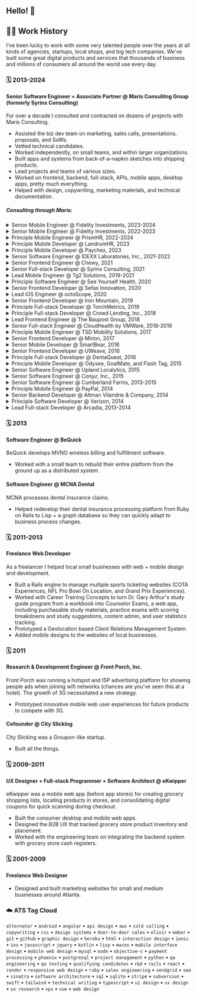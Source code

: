 ## Hello! 👋

## :technologist: Work History

I’ve been lucky to work with some very talented people over the years at all kinds of agencies, startups, local shops, and big tech companies. We’ve built some great digital products and services that thousands of business and millions of consumers all around the world use every day.

### :spiral_calendar: 2013-2024

#### Senior Software Engineer + Associate Partner @ Maris Consulitng Group (formerly Syrinx Consulting)

For over a decade I consulted and contracted on dozens of projects with Maris Consulting.

- Assisted the biz dev team on marketing, sales calls, presentations, proposals, and SoWs.
- Vetted technical candidates.
- Worked independently, on small teams, and within larger organizations.
- Built apps and systems from back-of-a-napkin sketches into shipping products.
- Lead projects and teams of various sizes.
- Worked on frontend, backend, full-stack, APIs, mobile apps, desktop apps, pretty much everything.
- Helped with design, copywriting, marketing materials, and technical documentation.

##### Consulting through Maris:

<details>
  <summary>Senior Mobile Engineer @ Fidelity Investments, 2023-2024</summary><br />

  The Fidelity Bloom app uses psychology to help people improve their saving and spending habits.

  I helped design and implement a scalable configuration system inside the app so we could customize features for universities and corporate sponsors, allowing them to create unique experiences for their students and employees.

  - Built the initial version of a scalable configuration so the Bloom app could be configured remotely.
  - Integrated QR codes into the launching of the Bloom app to affiliate new users with universities and corporate partners.
  - Helped build the Bloom account onboarding experience for affiliated users.
  - Worked to extend coverage of Bloom app automated UI testing.
  - Created an automated method to test new API changes against older versions of the Bloom app.
  - Built new UI screens and flows for the Bloom Learn & Earn feature.
  <br />
</details>

<details>
  <summary>Senior Mobile Engineer @ Fidelity Investments, 2022-2023</summary><br />

  Using the new Fidelity OnSite Hub iOS app, Fidelity employees can book desks and conference rooms to fit their hybrid work schedules, find out when and where their colleagues are stationed, and coordinate in-person working sessions with their teams. All driven by Microsoft Teams, Exchange, and Graph data.

  - Helped get the OnSite Hub ready to ship.
  <br />
</details>

<details>
  <summary>Principle Mobile Engineer @ PrismHR, 2022-2024</summary><br />

  PrismHR builds and runs the leading HR platform for companies to manage their payroll, benefits, compliance, and other HR responsibilities.

  - Worked with PrismHR to build a cross platform mobile app around their Employee Portal.
  - Created white labeled versions of the same app for Prism's customers (other HR companies).
  <br />
</details>

<details>
  <summary>Principle Mobile Developer @ LandrumHR, 2023</summary><br />

  LandrumHR offers integrated and customizable services that include payroll, employee benefits, risk management, workers' compensation, compliance, consulting and training solutions.

  - Integrated LandrumHR's various HR services into mobile apps for iOS and Android.
  <br />
</details>

<details>
  <summary>Principle Mobile Developer @ Paychex, 2023</summary><br />
  
  Paychex is a leading provider of integrated human capital management solutions for payroll, benefits, human resources, and insurance services.

  - Built custom branded Prism Employee Portal apps for iOS and Android.
  <br />
</details>

<details>
  <summary>Senior Software Engineer @ IDEXX Laboratories, Inc., 2021-2022</summary><br />

  The IDEXX Preventative Care Challenge (PCC) tool allows veterinarians access to customized testing panels and protocols, pet owner communication tools, and personalized training.

  Initially released in US and Canada, IDEXX wanted to extend PCC to the Australian market, requiring unique test panels options, pricing and discount calculations, reporting and feedback methods, and SAP integration.

  - Performed software development, prep and release of the product to vets operating in Australia.
  - Extended the language internationalization to include AU English.
  - Developed new core and application components including a customized UX on top of the IDEXX CMS.
  - Integrated with the Global SAP system to manage AU access.
  - Added AU specific test panels into the dataset.
  - Replaced their existing, outdated LavaStorm reporting tools with new custom tools.
  - Replaced the existing SES emailing integration with a more manageable SendGrid integration.
  - Streamlined their associated iPad apps for easier future development.
  - Extended the PCC training environment to support AU vet training.
  - Helped audit and secure the PCC application code.
  <br />
</details>

<details>
  <summary>Senior Frontend Engineer @ Chewy, 2021</summary><br />
  
  Chewy combines the personalized service of your neighborhood pet store with the convenience and speed of e-commerce.

  - Helped convert the Chewy web app design to be mobile-first.
  <br />
</details>

<details>
  <summary>Senior Full-stack Developer @ Syrinx Consulting, 2021</summary><br />

  Syrinx Consulting was acquired by Maris Consulting Group.

  - Designed and developed a marketing website.
  - Set up auto-deployments.
  - Automated testing.
  - Built a custom CMS on top of GitHub’s wiki.
  <br />
</details>

<details>
  <summary>Lead Mobile Engineer @ Tg2 Solutions, 2019-2021</summary><br />

  Tg2 DataSolv is a mobile application designed to provide a complete solution to field oriented organizations who are looking to streamline and simplify operations.

  - Designed and developed a cross platform mobile app for collecting and managing inspection data with a dynamic inspection form UX.
  - Built database, reporting, and map visualization tools.
  <br />
</details>

<details>
  <summary>Principle Software Engineer @ See Yourself Health, 2020</summary><br />
  
  See Yourself Health connects diabetic people with fellow peers and health professionals to create a community striving towards better health.

  - Build a cross platform mobile app featuring an animated, interactive avatar that helped patients track symptoms for their doctors.
  - Developed web based data collection for health patients.
  - Helped connect patients with peers through a Second Life portal.
  <br />
</details>

<details>
  <summary>Senior Frontend Developer @ Sefas Innovation, 2020</summary><br />

  Sefas is a global leader in omni channel customer communications management with a technology suite that provides an end-to-end solution for managing customer communications from composition to processing, distribution, archival, and retrieval.

  - Developed composable, configurable Vue.js widgets for customer onboarding and job tracking apps.
  <br />
</details>

<details>
  <summary>Lead iOS Engineer @ octoScope, 2020</summary><br />

  octoScope is the market leader in isolated, repeatable and automated wireless personal testbeds.

  - Ported their C++ network traffic tool multiPerf, to run on iOS.
  - Developed a way for OctoScope's iOS app to communicate with control servers directly via Ethernet.
  - Set up ad hoc distribution to manage client access of the production releases.
  <br />
</details>

<details>
  <summary>Senior Frontend Developer @ Iron Mountain, 2019</summary><br />

  Iron Mountain is a global leader in storage and information management services and trusted by more than 225,000 organizations around the world, including 95% of the Fortune 1000.

  - Built customizable, performant table widgets for Iron Mountain's internal platform.
  <br />
</details>

<details>
  <summary>Principle Full-stack Developer @ TorchMetrics, 2019</summary><br />

  TorchMetrics provides specific feedback with action steps to take your presentation skills to the next level.

  - Built a customer facing web app for providing feedback on presentations.
  <br />
</details>

<details>
  <summary>Principle Full-stack Developer @ Crowd Lending, Inc., 2018</summary><br />

  Greater Boston’s preferred private real estate lender, Crowd Lending, Inc. delivers a fast, flexible, and reliable lending opportunity for builders, developers, and real estate investors.

  - Designed and built a marketing website for real estate lenders.
  <br />
</details>

<details>
  <summary>Lead Frontend Engineer @ The Baupost Group, 2018</summary><br />

  The Baupost Group is a Boston-based investment manager.

  - Led the front end design, architecture, development, and testing of a new internal reporting portal.
  <br />
</details>

<details>
  <summary>Senior Full-stack Engineer @ CloudHealth by VMWare, 2018-2019</summary><br />

  CloudHealth provides cloud computing services related to cost management, governance, automation, security, and performance.

  - Implemented a new design system for the CloudHealth platform.
  - Implemented responsive design principles to ensure seamless user experiences across various devices.
  - Built various front end features for tracking cloud server health.
  - Integrated third-party APIs and services to enhance the platform's functionality and extend its capabilities.
  - Worked closely with backend developers to design and implement RESTful APIs for seamless data exchange between the front-end and backend systems.
  <br />
</details>

<details>
  <summary>Principle Mobile Engineer @ TSD Mobility Solutions, 2017</summary><br />

  TSD designs and develops fleet mobility solutions for dealerships, automotive manufacturers, automotive groups, and car rental companies worldwide.

  - Built white labeled cross platform mobile apps (iOS + Android) for renting cars and golf carts.
  - Built supporting mid-tier services to manages rental vehicle reservations.
  - Designed and built a QR code based system for on-the-fly rentals.
  <br />
</details>

<details>
  <summary>Senior Frontend Developer @ Mirion, 2017</summary><br />

  Mirion is a global leader in radiation safety, science and medicine.

  - Converted Mirion's nuclear measurement and detection hardware management app from Flash to HTML + vanilla JavaScript.
  <br />
</details>

<details>
  <summary>Senior Mobile Developer @ SmartBear, 2016</summary><br />

  SmartBear provides a portfolio of trusted tools that give software development teams around the world visibility into end-to-end quality through test management and automation, API development lifecycle, and application stability, ensuring each software release is better than the last.

  - Built a prototype cross platform (Android/iOS) custom browser for automated testing of mobile web apps.
  <br />
</details>

<details>
  <summary>Senior Frontend Developer @ UWeave, 2016</summary><br />

  UWeave was a mobile news startup.

  - Helped build a cross platform mobile news app with an innovative UX.
  <br />
</details>

<details>
  <summary>Principle Full-stack Developer @ DentaQuest, 2016</summary><br />

  DentaQuest manages dental and vision benefits for more than 33 million Americans through a nationwide network of providers in all 50 states.

  - Developed an internal patient record tracking system to be installed in dental offices.
  <br />
</details>

<details>
  <summary>Principle Mobile Developer @ Odysee, GoalMate, and Flash Tag, 2015</summary><br />
  
  - Built initial MVP versions of a few mobile social networking apps.
  <br />
</details>

<details>
  <summary>Senior Software Engineer @ Upland Localytics, 2015</summary><br />

  Localytics builds and runs mobile app marketing and analytics software to understand user behavior.

  - Integrated Twitter’s advertising API into the main Localytics app.
  - Consulted on the design of their payment processing integrations.
  - Refactored their test suite for speed.
  <br />
</details>

<details>
  <summary>Senior Software Engineer @ Conjur, Inc., 2015</summary><br />

  Conjur automates machine identity provisioning, authorization of privileged access, service account control, and machine-to-machine connectivity.

  - Helped with AWS config training and setup.
  <br />
</details>

<details>
  <summary>Senior Software Engineer @ Cumberland Farms, 2013-2015</summary><br />

  SmartPay serves hundreds of thousands of customers and has processed over $1B in mobile payments.

  - Worked on a team of 4 to design and build the Cumberland Farms’ SmartPay server platform (6 server, high availability).
  - Helped develop high-performance iPhone, Android, and mobile web apps.
  - Helped develop scalable cloud-based services that perform ACH, PayPal, and coupon management.
  <br />
</details>

<details>
  <summary>Principle Mobile Engineer @ PayPal, 2014</summary><br />

  PayPal was branching out into retail and mobile payments by taking advantage of new smartphone capabilities.

  - Built the Mobile Retail SDK for retailers to use when building their own PayPal enabled consumer mobile apps in both iOS and Android, leveraging PayPal services to manage payments, users, locations, products, and shopping sessions.
  - Wrote the mobile app side of a Bluetooth Low Energy integration with cash registers for in-store digital payments.
  <br />
</details>

<details>
  <summary>Senior Backend Developer @ Altman Vilandrie & Company, 2014</summary><br />
  
  Altman is one of the world’s largest global strategy consulting firms with an exclusive focus on the Telecommunications, Media, and Technology.

  - Wrote statistical significance algorithms in Python for brand health tracking data.
  - Fixed data and performance issues.
  - Helped re-architect the upcoming version of their web app.
  <br />
</details>

<details>
  <summary>Principle Software Developer @ Verizon, 2014</summary><br />

  Verizon is the largest wireless carrier in the United States.

  - Built various mobile proof-of-concept apps to show the possibilities of mobile advertising on the Verizon network.
  <br />
</details>

<details>
  <summary>Lead Full-stack Developer @ Arcadia, 2013-2014</summary><br />

  Arcadia is a cloud-based healthcare data platform.

  - Built a health care opt-out web app to meet state requirements.
  - Solved their tricky frontend UI performance problems for their main Rails app.
  <br />
</details>

### :spiral_calendar: 2013

#### Software Engineer @ BeQuick

BeQuick develops MVNO wireless billing and fulfillment software.

- Worked with a small team to rebuild their entire platform from the ground up as a distributed system.

#### Software Engineer @ MCNA Dental

MCNA processes dental insurance claims.

- Helped redevelop their dental insurance processing platform from Ruby on Rails to Lisp + a graph
database so they can quickly adapt to business process changes.

### :spiral_calendar: 2011-2013

#### Freelance Web Developer

As a freelancer I helped local small businesses with web + mobile design and development.

- Built a Rails engine to manage multiple sports ticketing websites (COTA Experiences, NFL Pro Bowl On Location, and Grand Prix Experiences).
- Worked with Career Training Concepts to turn Dr. Gary Arthur's study guide program from a workbook into Counselor Exams, a web app, including purchasable study materials, practice exams with scoring breakdowns and study suggestions, content admin, and user statistics tracking.
- Prototyped a Geolocation based Client Relations Management System.
- Added mobile designs to the websites of local businesses.

### :spiral_calendar: 2011

#### Research & Development Engineer @ Front Porch, Inc.

Front Porch was running a hotspot and ISP advertising platform for showing people ads when joining wifi networks (chances are you’ve seen this at a hotel). The growth of 3G necessitated a new strategy.

- Prototyped innovative mobile web user experiences for future products to compete with 3G.

#### Cofounder @ City Slicking

City Slicking was a Groupon-like startup.

- Built all the things.

### :spiral_calendar: 2009-2011

#### UX Designer + Full-stack Programmer + Software Architect @ eKwipper

eKwipper was a mobile web app (before app stores) for creating grocery shopping lists, locating products in stores, and consolidating digital coupons for quick scanning during checkout.

- Built the consumer desktop and mobile web apps.
- Designed the B2B UX that tracked grocery store product inventory and placement.
- Worked with the engineering team on integrating the backend system with grocery store cash registers.

### :spiral_calendar: 2001-2009

#### Freelance Web Designer

- Designed and built marketing websites for small and medium businesses around Atlanta.

### :cloud: ATS Tag Cloud

`alternator` • `android` • `angular` • `api design` • `aws` • `cold calling` • `copywriting` • `css` • `design systems` • `door-to-door sales` • `elixir` • `ember` • `git` • `github` • `graphic design` • `heroku` • `html` • `interaction design` • `ionic` • `ios` • `javascript` • `jquery` • `kotlin` • `lisp` • `macos` • `mobile interface design` • `mobile web design` • `mysql` • `node` • `objective-c` • `payment processing` • `phoenix` • `postgresql` • `project management` • `python` • `qa engineering` • `qa testing` • `qualifying candidates` • `r&d` • `rails` • `react` • `render` • `responsive web design` • `ruby` • `sales engineering` • `sendgrid` • `seo` • `sinatra` • `software architecture` • `sql` • `sqlite` • `stripe` • `subversion` • `swift` • `tailwind` • `technical writing` • `typescript` • `ui design` • `ux design` • `ux research` • `vps` • `vue` • `web design`
